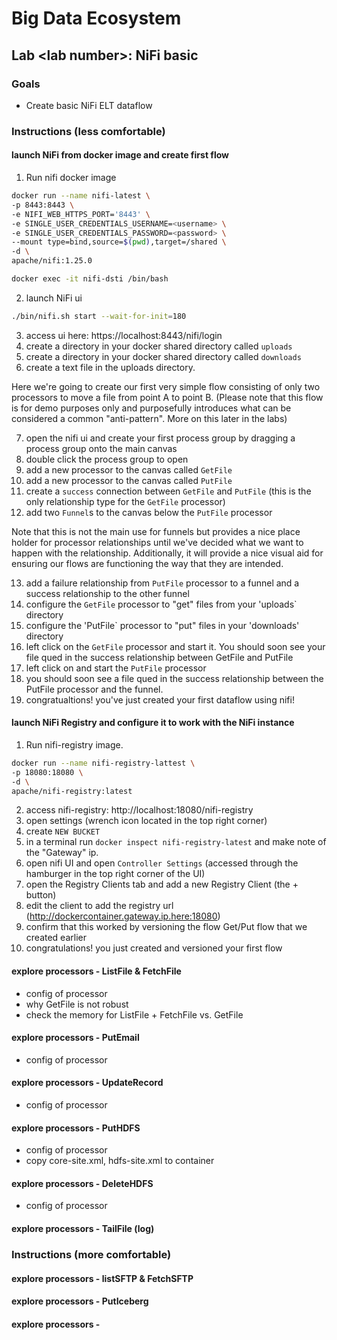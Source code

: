 # Big Data Ecosystem

## Lab \<lab number>: NiFi basic

### Goals

- Create basic NiFi ELT dataflow

### Instructions (less comfortable)

#### launch NiFi from docker image and create first flow

1) Run nifi docker image

```bash
docker run --name nifi-latest \
-p 8443:8443 \
-e NIFI_WEB_HTTPS_PORT='8443' \
-e SINGLE_USER_CREDENTIALS_USERNAME=<username> \
-e SINGLE_USER_CREDENTIALS_PASSWORD=<password> \
--mount type=bind,source=$(pwd),target=/shared \
-d \
apache/nifi:1.25.0
```

```bash
docker exec -it nifi-dsti /bin/bash
```

2) launch NiFi ui

```bash
./bin/nifi.sh start --wait-for-init=180
```

3) access ui here: https://localhost:8443/nifi/login
4) create a directory in your docker shared directory called `uploads`
5) create a directory in your docker shared directory called `downloads`
6) create a text file in the uploads directory.

Here we're going to create our first very simple flow consisting of only two processors to move a file from point A to point B. (Please note that this flow is for demo purposes only and purposefully introduces what can be considered a common "anti-pattern". More on this later in the labs) 

7) open the nifi ui and create your first process group by dragging a process group onto the main canvas
8) double click the process group to open
9) add a new processor to the canvas called `GetFile`
10) add a new processor to the canvas called `PutFile`
11) create a `success` connection between `GetFile` and `PutFile` (this is the only relationship type for the `GetFile` processor)
12) add two `Funnel`s to the canvas below the `PutFile` processor

Note that this is not the main use for funnels but provides a nice place holder for processor relationships until we've decided what we want to happen with the relationship. Additionally, it will provide a nice visual aid for ensuring our flows are functioning the way that they are intended.

13) add a failure relationship from `PutFile` processor to a funnel and a success relationship to the other funnel
14) configure the `GetFile` processor to "get" files from your 'uploads` directory
15) configure the 'PutFile` processor to "put" files in your 'downloads' directory
16) left click on the `GetFile` processor and start it. You should soon see your file qued in the success relationship between GetFile and PutFile
17) left click on and start the `PutFile` processor
18) you should soon see a file qued in the success relationship between the PutFile processor and the funnel.
19) congratualtions! you've just created your first dataflow using nifi!

#### launch NiFi Registry and configure it to work with the NiFi instance

1) Run nifi-registry image.

```bash
docker run --name nifi-registry-lattest \
-p 18080:18080 \
-d \
apache/nifi-registry:latest
```
2) access nifi-registry: http://localhost:18080/nifi-registry
3) open settings (wrench icon located in the top right corner)
4) create `NEW BUCKET`
5) in a terminal run `docker inspect nifi-registry-latest` and make note of the "Gateway" ip.
6) open nifi UI and open  `Controller Settings` (accessed through the hamburger in the top right corner of the UI)
7) open the Registry Clients tab and add a new Registry Client (the + button)
8) edit the client to add the registry url (http://dockercontainer.gateway.ip.here:18080)
9) confirm that this worked by versioning the flow Get/Put flow that we created earlier
10) congratulations! you just created and versioned your first flow









#### explore processors - ListFile & FetchFile
- config of processor
- why GetFile is not robust
- check the memory for ListFile + FetchFile vs. GetFile

#### explore processors - PutEmail
- config of processor

#### explore processors - UpdateRecord
- config of processor

#### explore processors - PutHDFS
- config of processor
- copy core-site.xml, hdfs-site.xml to container

#### explore processors - DeleteHDFS
- config of processor

#### explore processors - TailFile (log)

### Instructions (more comfortable)

#### explore processors - listSFTP & FetchSFTP

#### explore processors - PutIceberg

#### explore processors - 
